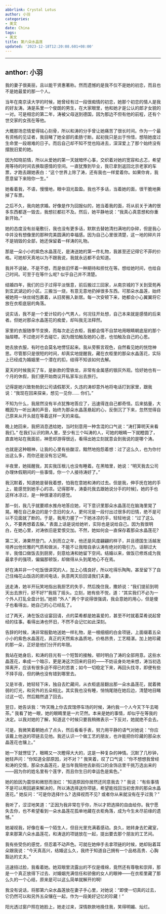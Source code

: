 ```yaml
---
abbrlink: Crystal Lotus
author: 小羽
categories:
- 美文
date: China
tags:
- 美文
title: 第六朵水晶莲
updated: '2023-12-18T12:20:08.601+08:00'
---
```

---
anthor: 小羽
---
我的妻子很美丽，且以能干贤惠著称。然而遗憾的是我不仅不是她的初恋，而且也不是她最爱的那一个人。

当年在南京读大学的时候，她曾经有过一段很痴情的初恋，她那个初恋的情人是我的好友涛。涛是系里一个俊朗的男生，在大家眼里，他和她才是公认的郎才女貌的一对。可是相恋的第二年，涛被父母送到德国，因为那边不但有他的前程，还有个世交家的女孩在等他。

大概那场恋情爱得铭心刻骨，所以和涛的分手曾让她痛苦了很长时间。作为一个最有资格的见证者，我目睹了她全部的柔肠寸断。起初我只是出于怜惜，想陪她度过生命里一段艰难的日子。而后自己却不知不觉也陷进去，深深爱上了那个始终没有摆脱旧爱的她。

因为知晓前情，所以从爱她的第一天就暗怀心事，交织着对她的宽容和忐忑，希望用等待的时间去换取感情的空间。一直犹豫到毕业，我已拿到返回北京老家的车票，才跑去跟她表白：“这个世界上除了涛，还有我也一样爱着你。如果你肯，我愿意留下来陪你一生。”

她看着我，不语，慢慢地，眼中泪光盈盈。我也不多话，当着她的面，很干脆地撕掉了车票。

之后不久，我向她求婚。好像是作为回报似的，她当着我的面，将从前关于涛的很多东西都逐一毁去，我想拦都拦不及。然后，她平静地说：“我真心真意想和你重新开始。”

她的态度没有丝毫敷衍，我也没有更多话，默默去替她清扫满地的杂碎，但是我心中并没有想像里的那种完美圆满的幸福感。因为自己心里很清楚，这一地的碎片并不是销毁的全部，她还保留着一样涛的礼物。

那是一朵小小的紫色水晶莲花，是涛送她的第一件礼物，我甚至还记得它不菲的价格。可她却天真地以为不跟我说，我就永远都不会知道。

我并不说破，不是不想，而是依旧怀着一种期待和担忧在等。想给她时间，也给自己时间。可至于在等什么呢? 似乎自己并不清楚。

结婚四年，我们的日子过得平淡惬意，前后搬过三回家，从南京城的下关到营苑再到玄武湖边的小区。三搬当一烧，有意无意地扔掉很多东西。可那朵水晶莲，始终被她用一块丝绒包裹着，从旧房搬入新居。每一次安顿下来，她都会小心翼翼将它放在衣柜底层的角落。

说实话，我不是一个爱计较的小气男人，何况往开处想，自己本来就是感情的后来者。但她对那朵水晶莲花的痴爱，却叫我无法释然。

家里的衣服随季节变换，而每次走近衣柜，我都会情不自禁地用眼睛朝底层的那个抽屉瞟。不过绝对不去碰它，因为既怕触及她的心思，也怕触及自己的心思。

她去放衣服，有时也会莫名地愣怔起来。我从旁察言观色，自然看见她的恍惚神思。尽管那只是很短的时间，却真实地提醒我，藏在衣柜里的那朵水晶莲花，实际上已经成为婚姻里一个潜在的扣，结得不知该如何去解。

夏天的时候我买了车，是新款的雪铁龙，非常有金属感的银灰外观。恰好她也有一个月的休假，我们便开始商议开私家车出去旅行。

记得是她兴致勃勃到公司请假那天，久违的涛却意外地将电话打到家里，跟我说：“我现在回来探亲，想见一见你…… 你们。”

不知为什么，我居然没有半点犹豫地答应了，迅速得连自己都奇怪。后来掂量，大概因为一听出涛的声音，始终为那朵水晶莲悬起的心，反倒沉了下来，忽然觉得自己原来从开头就在等着这样一天的来临。

晚上她回来，我把消息透给她，当时刻意用一种含混的口气说：“涛打算明天来看我们。” 在我们认识的熟人里，至少有三个叫涛的人，可她的眼睛一下就瞪圆了，直直地站在我面前，神思却游得很远，看得出她立刻就意会到我说的是哪个涛。

也就是这种眼神，让我的心里有些酸涩，黯然地抱怨着想：过了这么久，也为你付出这么多，而你还是没有忘记啊。

半夜里，她摇醒我，其实我压根儿也没有睡着。在黑暗里，她说：“明天我去公司办理休假期间的一些事情，你一个人接待涛好了。”

我沉默着，知道她是替我着想，怕我在意她和涛的过去。但是我，伸手抚在她的手上，能感觉到她手心的凉。记得那年，涛委托我去跟她说分手的时候]，她的手也这样冰凉过，是一种很凄凉的感觉。

那一刻，我几乎就要顺水推舟地答应她，可下意识里那朵水晶莲花在脑海里晃了晃。睡在自己身边的是个念旧的女人，更何况是一段付出过很多的旧情，绝不是可以不见面就了断的。于是，我用力握了一下她冰凉的手，轻轻地说：“过了这么久，不要再想着去躲。” 表面上话是说给她听，实际也是说给自己。因为我很明白，在她心里，对涛依旧是爱恨交加。不然，她如何会一直保存着那朵水晶莲花?

第二天，涛果然登门。人到而立之年，他还是风度翩翩的样子，并且德国生活越发培养出他优雅的气质和做派，不能不让我暗自承认涛有绝对的吸引力。话聊过大半，我借口做饭去到厨房，刻意给涛和她留下空间。结婚以来，做饭已修炼成为我最拿手的强项，偏偏那顿饭，却做得从头到尾地心不在焉。

好在涛并非一个吃饭很讲究的人，加上心情良好，所以吃得乐陶陶，甚至留下了自己住梅花山饭店的房间电话，执意两天后回请我们夫妻。

送走涛，她半开玩笑地指出我厨艺的失手，然后挽住我，撒娇说：“我们提前到明天出去旅行，好不好?”我摇了摇头。立刻，她有些不悦，道：“其实我们不必为一个外人打乱全盘计划。”她把 “外人” 两个字说得很强调，我会意她的用心，但是傻子也看得出，她自己的心已经乱了。

过了两天，涛在饭店设宴回请，点的菜肴都是她喜爱的，甚至不时就着菜肴说起曾经的往事。看得出涛也怀旧，不然不会记忆如此深刻。

告辞的时候，涛非常殷勤地送她一样礼物，是一根细细的白金项链，上面缀着五朵小小的紫色水晶莲花，真正的天然紫水晶质地，价格昂贵，工艺精湛。加上她珍藏的那一朵，正好是他们分开的年限。

我站在她身后，和涛的目光有一个短暂的接触，顿时明白了涛的全部用意。这些水晶莲花，串成一个暗示，更是涛这次回来的目的——不妨设身处地来想，涛当初选择离开，应该有很多迫不得已的苦衷；如今一切稳定下来，再回头找寻，即便有些不择手段，但的确也没有错到哪里去。

又是半夜，她轻轻下床，独自去贮藏间，从衣柜底层翻出那一朵水晶莲花，就着微弱的灯光，和另外的五朵相比。其实我也没有睡，悄悄尾随在她后边，清楚地目睹过这一切，然后黯然退了回去。

翌日，她告诉我：“昨天晚上你去宾馆停车场的时候，涛约我一个人今天下午去喝茶。” 我看了她一眼，她的眼睛里是一片茫然。本来是她的事情，却似乎在等我的决定。以我对她的了解，知道这个时候只要我稍微表示一下反对，她就绝不会去。

可是，我微笑着朝她点了点头，然后看看手表，努力用平静的语气对她说：“你应该戴上他送的项链去见他。我还认识一个做工艺的朋友，也许能把你珍藏的那朵水晶莲花也镶上。”

她一下就愣怔了，眼睛又一次瞪得大大的，这是一种复杂的神情。沉默了几秒钟，她轻声问：“你知道全部原因，对不对？” 我笑着，叹了口气说：“你不想想我曾经和涛的交情，那朵水晶莲花，是当年我陪他去新街口的金饰店里千挑万选出来的——因为你的姓名里有个莲字，而且你生日的幸运色是紫色。”

她的脸因为震惊和微怒而涨红：“知道原因你居然还同意我去？” 我说：“有些事情不是可以用回避来解决的，所以涛选择送你项链，希望能找回当初舍弃的那朵水晶莲花。” 她反问：“可是你选择什么? 选择视而不见? 或者你从来就没有在乎过我？”

我听了，涩涩地笑道：“正因为我非常在乎你，所以才把选择的自由给你。我宁愿失去你，也不希望看到一朵水晶莲花孤单地藏在衣柜角落，成为今生未尽前缘的遗憾。”

她凝视我，好像在看一个陌生人，但目光里充满着感动。良久，她转身去贮藏室，拿来那第六朵水晶莲花，和涛送的项链放在一起，提出要去那个朋友的工艺间。

我有些受伤的感觉，但忍着不动声色。可就在她伸手去拿项链的时候，她却贴着耳朵跟我说：“今天真高兴，结婚这么久，我终于知道自己拥有一个品格高贵、心胸豁达的丈夫。”

迅速扭过脸，我看着她。她双眼里流露出的不仅是缠绵，竟然还有尊敬和崇拜，那是一个真正放得下过去、对婚姻充满信任和骄傲的女人的眼神——在衣柜里藏了那么久的一个心结，原来是可以这么简单就解开的啊!

我没有说话，将那第六朵水晶莲放在妻子手心里，对她说：“即使一切真的过去，它仍然可以和另外五朵镶在一起，作为一段美好记忆的珍藏！”

阳光透过窗户照在她脸上，她走过来，深情款款地挽住我，笑得明媚、灿烂。
